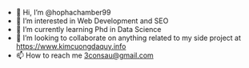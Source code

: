 - 👋 Hi, I’m @hophachamber99
- 👀 I’m interested in Web Development and SEO
- 🌱 I’m currently learning Phd in Data Science
- 💞️ I’m looking to collaborate on anything related to my side project at https://www.kimcuongdaquy.info
- 📫 How to reach me 3consau@gmail.com

<!---
hophachamber99/hophachamber99 is a ✨ special ✨ repository because its `README.md` (this file) appears on your GitHub profile.
You can click the Preview link to take a look at your changes.
--->

